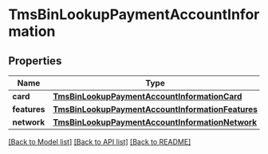 # TmsBinLookupPaymentAccountInformation

## Properties
Name | Type | Description | Notes
------------ | ------------- | ------------- | -------------
**card** | [**TmsBinLookupPaymentAccountInformationCard**](TmsBinLookupPaymentAccountInformationCard.md) |  | [optional] 
**features** | [**TmsBinLookupPaymentAccountInformationFeatures**](TmsBinLookupPaymentAccountInformationFeatures.md) |  | [optional] 
**network** | [**TmsBinLookupPaymentAccountInformationNetwork**](TmsBinLookupPaymentAccountInformationNetwork.md) |  | [optional] 

[[Back to Model list]](../README.md#documentation-for-models) [[Back to API list]](../README.md#documentation-for-api-endpoints) [[Back to README]](../README.md)


